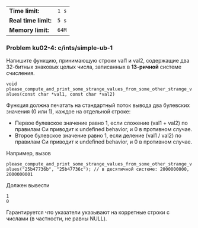 |                      |       |
|----------------------|-------|
| **Time limit:**      | `1 s` |
| **Real time limit:** | `5 s` |
| **Memory limit:**    | `64M` |


### Problem ku02-4: c/ints/simple-ub-1

Напишите функцию, принимающую строки val1 и val2, содержащие два 32-битных знаковых целых числа,
записанных в **13-ричной** системе счисления.

`void please_compute_and_print_some_strange_values_from_some_other_strange_values(const char *val1,
const char *val2)`

Функция должна печатать на стандартный поток вывода два булевских значения (0 или 1), каждое на
отдельной строке:

* Первое булевское значение равно 1, если сложение (val1 + val2) по правилам Си приводит к undefined behavior, и 0 в противном случае.
* Второе булевское значение равно 1, если деление (val1 / val2) по правилам Си приводит к undefined behavior, и 0 в противном случае.

Например, вызов

`please_compute_and_print_some_strange_values_from_some_other_strange_values("25b47736b",
"25b47736c"); // в десятичной системе: 2000000000, 2000000001`

Должен вывести

    
    
    1
    0

Гарантируется что указатели указывают на корретные строки с числами (в частности, не равны NULL).

